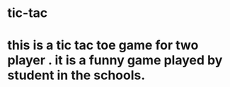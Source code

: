 # tic-tac
# this is a tic tac toe game for two player . it is a funny game played by student in the schools. 
